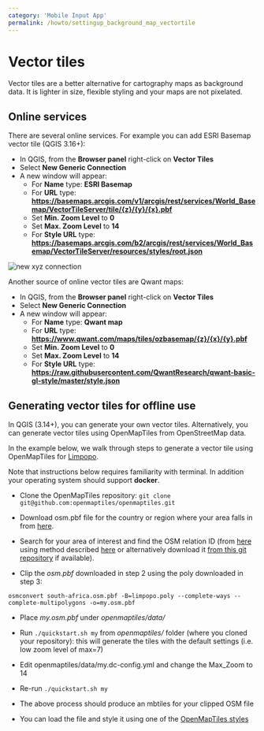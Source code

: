 ```yaml
---
category: 'Mobile Input App'
permalink: /howto/settingup_background_map_vectortile
---
```


# Vector tiles

Vector tiles are a better alternative for cartography maps as background data. It is lighter in size, flexible styling and your maps are not pixelated.

## Online services

There are several online services. For example you can add ESRI Basemap vector tile (QGIS 3.16+):

- In QGIS, from the **Browser panel** right-click on **Vector Tiles**
- Select **New Generic Connection**
- A new window will appear:
    - For **Name** type: **ESRI Basemap**
    - For **URL** type: **https://basemaps.arcgis.com/v1/arcgis/rest/services/World_Basemap/VectorTileServer/tile/{z}/{y}/{x}.pbf**
    - Set **Min. Zoom Level** to **0**
    - Set **Max. Zoom Level** to **14**
    - For **Style URL** type: **https://basemaps.arcgis.com/b2/arcgis/rest/services/World_Basemap/VectorTileServer/resources/styles/root.json**

![new xyz connection](../images/qgis_xyz_gen_vectortile.png)

Another source of online vector tiles are Qwant maps:
- In QGIS, from the **Browser panel** right-click on **Vector Tiles**
- Select **New Generic Connection**
- A new window will appear:
    - For **Name** type: **Qwant map**
    - For **URL** type: **https://www.qwant.com/maps/tiles/ozbasemap/{z}/{x}/{y}.pbf**
    - Set **Min. Zoom Level** to **0**
    - Set **Max. Zoom Level** to **14**
    - For **Style URL** type: **https://raw.githubusercontent.com/QwantResearch/qwant-basic-gl-style/master/style.json**


## Generating vector tiles for offline use
In QGIS (3.14+), you can generate your own vector tiles. Alternatively, you can generate vector tiles using OpenMapTiles from OpenStreetMap data.

In the example below, we walk through steps to generate a vector tile using OpenMapTiles for [Limpopo](https://www.openstreetmap.org/relation/349547#map=7/-24.367/29.982).

Note that instructions below requires familiarity with terminal. In addition your operating system should support **docker**.


  - Clone the OpenMapTiles repository: `git clone git@github.com:openmaptiles/openmaptiles.git`

  - Download osm.pbf file for the country or region where your area falls in from [here](https://download.geofabrik.de/).

  - Search for your area of interest and find the OSM relation ID (from [here](https://nominatim.openstreetmap.org/) using method described [here](https://github.com/JamesChevalier/cities#how-to-get-the-poly-file-for-a-specific-city)  or alternatively download it [from this git repository](https://github.com/JamesChevalier/) if available).

  - Clip the *osm.pbf* downloaded in step 2 using the poly downloaded in step 3:

  `osmconvert south-africa.osm.pbf -B=limpopo.poly --complete-ways --complete-multipolygons -o=my.osm.pbf`

  - Place *my.osm.pbf* under *openmaptiles/data/*

  - Run `./quickstart.sh my` from *openmaptiles/* folder (where you cloned your repository): this will generate the tiles with the default settings (i.e. low zoom level of max=7)

  - Edit openmaptiles/data/my.dc-config.yml and change the Max_Zoom to 14

  - Re-run `./quickstart.sh my`

  - The above process should produce an mbtiles for your clipped OSM file

  - You can load the file and style it using one of the [OpenMapTiles styles](https://github.com/openmaptiles/osm-bright-gl-style)
